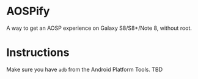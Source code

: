 # AOSPify

A way to get an AOSP experience on Galaxy S8/S8+/Note 8, without root.

# Instructions
Make sure you have `adb` from the Android Platform Tools.
TBD
